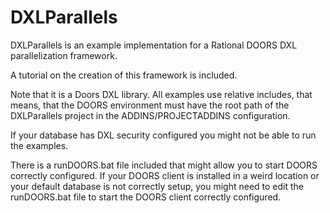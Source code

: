 DXLParallels
============

DXLParallels is an example implementation for a Rational DOORS DXL parallelization framework. 

A tutorial on the creation of this framework is included. 

Note that it is a Doors DXL library. All examples use relative includes, that means, that the DOORS environment must have the root path of the DXLParallels project in the ADDINS/PROJECTADDINS configuration. 

If your database has DXL security configured you might not be able to run the examples. 

There is a runDOORS.bat file included that might allow you to start DOORS correctly configured. If your DOORS client is installed in a weird location or your default database is not correctly setup, you might need to edit the runDOORS.bat file to start the DOORS client correctly configured. 
